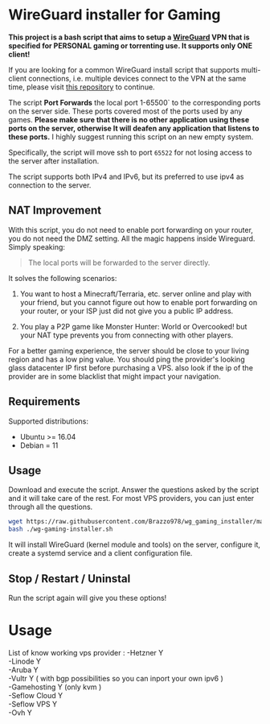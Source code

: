# WireGuard installer for Gaming

**This project is a bash script that aims to setup a [WireGuard](https://www.wireguard.com/) VPN that is specified for PERSONAL gaming or torrenting use. It supports only ONE client!**

If you are looking for a common WireGuard install script that supports multi-client connections, i.e. multiple devices connect to the VPN at the same time, please visit [this repository](https://github.com/angristan/wireguard-install/) to continue.

The script **Port Forwards** the local port 1-65500` to the corresponding ports on the server side. These ports covered most of the ports used by any games. **Please make sure that there is no other application using these ports on the server, otherwise It will deafen any application that listens to these ports.** I highly suggest running this script on an new empty system. 

Specifically, the script will move ssh to port `65522` for not losing access to the server after installation.

The script supports both IPv4 and IPv6, but its preferred to use ipv4 as connection to the server.

## NAT Improvement

With this script, you do not need to enable port forwarding on your router, you do not need the DMZ setting. All the magic happens inside Wireguard. Simply speaking: 

>The local ports will be forwarded to the server directly.

It solves the following scenarios:

1. You want to host a Minecraft/Terraria, etc. server online and play with your friend, but you cannot figure out how to enable port forwarding on your router, or your ISP just did not give you a public IP address.

2. You play a P2P game like Monster Hunter: World or Overcooked! but your NAT type prevents you from connecting with other players. 

For a better gaming experience, the server should be close to your living region and has a low ping value. You should ping the provider's looking glass datacenter IP first before purchasing a VPS. also look if the ip of the provider are in some blacklist that might impact your navigation.

## Requirements

Supported distributions:

- Ubuntu >= 16.04
- Debian = 11

## Usage

Download and execute the script. Answer the questions asked by the script and it will take care of the rest. For most VPS providers, you can just enter through all the questions.

```bash
wget https://raw.githubusercontent.com/Brazzo978/wg_gaming_installer/main/wg-gaming-installer.sh 
bash ./wg-gaming-installer.sh
```

It will install WireGuard (kernel module and tools) on the server, configure it, create a systemd service and a client configuration file.

## Stop / Restart / Uninstal

Run the script again will give you these options!


# Usage
List of know working vps provider :
-Hetzner Y       
-Linode Y            
-Aruba Y                        
-Vultr Y ( with bgp possibilities so you can inport your own ipv6 )                      
-Gamehosting Y  (only kvm )                             
-Seflow Cloud Y                         
-Seflow VPS Y                               
-Ovh  Y                                        
